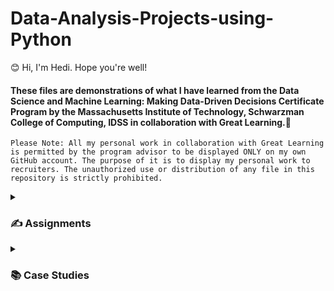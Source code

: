 # Data-Analysis-Projects-using-Python

😊 Hi, I'm Hedi. Hope you're well!

#### These files are demonstrations of what I have learned from the Data Science and Machine Learning: Making Data-Driven Decisions Certificate Program by the Massachusetts Institute of Technology, Schwarzman College of Computing, IDSS in collaboration with Great Learning.🏅

`Please Note: All my personal work in collaboration with Great Learning is permitted by the program advisor to be displayed ONLY on my own GitHub account. The purpose of it is to display my personal work to recruiters. The unauthorized use or distribution of any file in this repository is strictly prohibited.`


<details>
  <summary><h3> ✍️ Assignments </h3></summary>
  
  💡 The **Problem Statements** contain `descriptions`, `questions` and `evaluations` for each project.
<br/>
<br/>
  #### 1️⃣ [Project - Pima Indians Diabetes Analysis](https://github.com/HediWork/Data-Analysis-Projects-using-Python/blob/main/Project%201%20-%20Pima%20Indians%20Diabetes%20Analysis.ipynb)

**Course: Foundations of Data Science**

To analyze different aspects of Diabetes in the Pima Indians tribe.

**Skills and Tools:**
Descriptive Statistics, Data Visualization, EDA

***[Problem Statement 1](https://drive.google.com/file/d/1uGiJ_9mZpeRZlOAV3NddlL2zYkAjQx7M/view?usp=sharing)***
<br>
<br>
  
  #### 2️⃣ [Project - Netflix Movie Recommendation](https://github.com/HediWork/Data-Analysis-Projects-using-Python/blob/main/Project%202%20-%20Netflix%20Movie%20Recommendation.ipynb)

**Course: Recommendation Systems**

The objective of this project is to build a recommendation system to recommend movies to users based on the ratings given to different movies by the users.

**Skills and Tools:**
Collaborative filtering, Matrix factorization, Recommendation systems

***[Problem Statement 2](https://drive.google.com/file/d/18snbO1AQQ_dxh8bC8zjt3DjRPwQqy7Z-/view?usp=sharing)***
<br>
<br>
  
  #### 3️⃣ [Project - New York Taxi Trip Duration Prediction](https://github.com/HediWork/Data-Analysis-Projects-using-Python/blob/main/Project%203%20-%20New%20York%20Taxi%20Trip%20Duration%20Prediction.ipynb)

**Course: Predictive Analytics**

The objective of this Project is to build a predictive model, which will help in predicting the duration of a taxi trip in NYC. We have to create new features using feature engineering and build a model with good performance.

**Skills and Tools:**
Predictive modelling, Feature Engineering, Regression

***[Problem Statement 3](https://drive.google.com/file/d/1wICGhA0Xq4NYnhsRRxkjm1o3qO3Oa97o/view?usp=sharing)***
<br>
<br>
</details>

<details>
  <summary><h3> 📚 Case Studies </h3></summary>
</details>

